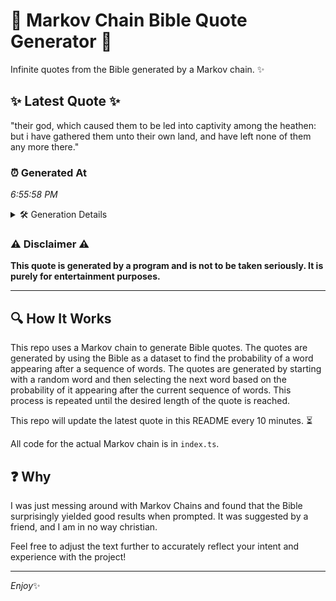 # 📖 Markov Chain Bible Quote Generator 📖

Infinite quotes from the Bible generated by a Markov chain. ✨

## ✨ Latest Quote ✨
"their god, which caused them to be led into captivity among the heathen: but i have gathered them unto their own land, and have left none of them any more there."

### ⏰ Generated At
*6:55:58 PM*

<details>
    <summary>🛠️ Generation Details</summary>
    <p>
        <strong>🌱 Seed:</strong> their<br>
        <strong>🔄 Iterations:</strong> 30<br>
        <strong>📜 Context History:</strong><br>[ their ]: god,<br>[ their, god, ]: which<br>[ their, god,, which ]: caused<br>[ their, god,, which, caused ]: them<br>[ their, god,, which, caused, them ]: to<br>[ their, god,, which, caused, them, to ]: be<br>[ god,, which, caused, them, to, be ]: led<br>[ which, caused, them, to, be, led ]: into<br>[ caused, them, to, be, led, into ]: captivity<br>[ them, to, be, led, into, captivity ]: among<br>[ to, be, led, into, captivity, among ]: the<br>[ be, led, into, captivity, among, the ]: heathen:<br>[ led, into, captivity, among, the, heathen: ]: but<br>[ into, captivity, among, the, heathen:, but ]: i<br>[ captivity, among, the, heathen:, but, i ]: have<br>[ among, the, heathen:, but, i, have ]: gathered<br>[ the, heathen:, but, i, have, gathered ]: them<br>[ heathen:, but, i, have, gathered, them ]: unto<br>[ but, i, have, gathered, them, unto ]: their<br>[ i, have, gathered, them, unto, their ]: own<br>[ have, gathered, them, unto, their, own ]: land,<br>[ gathered, them, unto, their, own, land, ]: and<br>[ them, unto, their, own, land,, and ]: have<br>[ unto, their, own, land,, and, have ]: left<br>[ their, own, land,, and, have, left ]: none<br>[ own, land,, and, have, left, none ]: of<br>[ land,, and, have, left, none, of ]: them<br>[ and, have, left, none, of, them ]: any<br>[ have, left, none, of, them, any ]: more<br>[ left, none, of, them, any, more ]: there.<br>
    </p>
</details>

### ⚠️ Disclaimer ⚠️
**This quote is generated by a program and is not to be taken seriously. It is purely for entertainment purposes.**

---

## 🔍 How It Works

This repo uses a Markov chain to generate Bible quotes. The quotes are generated by using the Bible as a dataset to find the probability of a word appearing after a sequence of words. The quotes are generated by starting with a random word and then selecting the next word based on the probability of it appearing after the current sequence of words. This process is repeated until the desired length of the quote is reached.

This repo will update the latest quote in this README every 10 minutes. ⏳

All code for the actual Markov chain is in `index.ts`.

## ❓ Why

I was just messing around with Markov Chains and found that the Bible surprisingly yielded good results when prompted. 
It was suggested by a friend, and I am in no way christian.

Feel free to adjust the text further to accurately reflect your intent and experience with the project!

---

*Enjoy*✨
